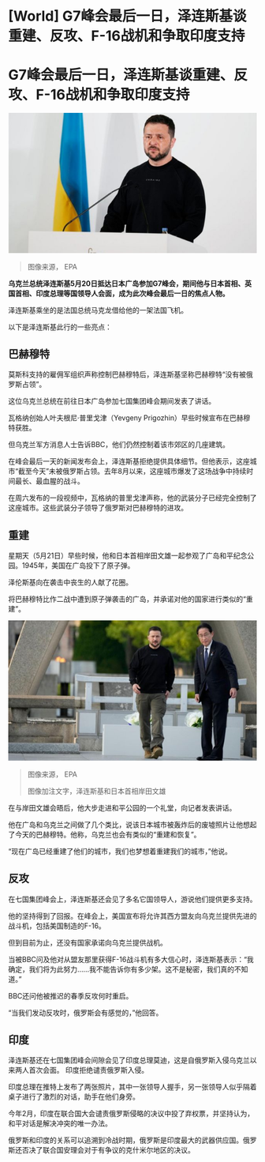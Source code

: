 # [World] G7峰会最后一日，泽连斯基谈重建、反攻、F-16战机和争取印度支持

#  G7峰会最后一日，泽连斯基谈重建、反攻、F-16战机和争取印度支持


![泽连斯基](_129794461_d8f6a84ca3217140eeb81316862142919d8ca5440_85_6187_34822000x1125.jpg)

> 图像来源，  EPA

**乌克兰总统泽连斯基5月20日抵达日本广岛参加G7峰会，期间他与日本首相、英国首相、印度总理等国领导人会面，成为此次峰会最后一日的焦点人物。**

泽连斯基乘坐的是法国总统马克龙借给他的一架法国飞机。

以下是泽连斯基此行的一些亮点：

##  巴赫穆特

莫斯科支持的雇佣军组织声称控制巴赫穆特后，泽连斯基坚称巴赫穆特“没有被俄罗斯占领”。

这位乌克兰总统在前往日本广岛参加七国集团峰会期间发表了讲话。

瓦格纳创始人叶夫根尼·普里戈津（Yevgeny Prigozhin）早些时候宣布在巴赫穆特获胜。

但乌克兰军方消息人士告诉BBC，他们仍然控制着该市郊区的几座建筑。

在峰会最后一天的新闻发布会上，泽连斯基拒绝提供具体细节。但他表示，这座城市“截至今天”未被俄罗斯占领。去年8月以来，这座城市爆发了这场战争中持续时间最长、最血腥的战斗。

在周六发布的一段视频中，瓦格纳的普里戈津声称，他的武装分子已经完全控制了这座城市。这些武装分子领导了俄罗斯对巴赫穆特的进攻。

##  重建

星期天（5月21日）早些时候，他和日本首相岸田文雄一起参观了广岛和平纪念公园。1945年，美国在广岛投下了原子弹。

泽伦斯基向在袭击中丧生的人献了花圈。

将巴赫穆特比作二战中遭到原子弹袭击的广岛，并承诺对他的国家进行类似的“重建”。

![泽连斯基和日本首相岸田文雄](_129796829_6555e5f2a3596bbe4ea66519091c30af876b50700_521_5616_31592000x1125.jpg)

> 图像来源，  EPA
>
> 图像加注文字，泽连斯基和日本首相岸田文雄

在与岸田文雄会晤后，他大步走进和平公园的一个礼堂，向记者发表讲话。

他在广岛和乌克兰之间做了几个类比，说该日本城市被轰炸后的废墟照片让他想起了今天的巴赫穆特。他称，乌克兰也会有类似的“重建和恢复”。

“现在广岛已经重建了他们的城市，我们也梦想着重建我们的城市，”他说。

##  反攻

在七国集团峰会上，泽连斯基还会见了多名它国领导人，游说他们提供更多支持。

他的坚持得到了回报。在峰会上，美国宣布将允许其西方盟友向乌克兰提供先进的战斗机，包括美国制造的F-16。

但到目前为止，还没有国家承诺向乌克兰提供战机。

当被BBC问及他对从盟友那里获得F-16战斗机有多大信心时，泽连斯基表示：“我确定，我们将为此努力……我不能告诉你有多少架。这不是秘密，我们真的不知道。”

BBC还问他被推迟的春季反攻何时重启。

“当我们发动反攻时，俄罗斯会有感觉的，”他回答。

##  印度

泽连斯基还在七国集团峰会间隙会见了印度总理莫迪，这是自俄罗斯入侵乌克兰以来两人首次会面。 印度拒绝谴责俄罗斯入侵。

印度总理在推特上发布了两张照片，其中一张领导人握手，另一张领导人似乎隔着桌子进行了激烈的对话，助手在他们身旁。

今年2月，印度在联合国大会谴责俄罗斯侵略的决议中投了弃权票，并坚持认为，和平对话是解决冲突的唯一办法。

俄罗斯和印度的关系可以追溯到冷战时期，俄罗斯是印度最大的武器供应国。俄罗斯还否决了联合国安理会对于有争议的克什米尔地区的决议。


